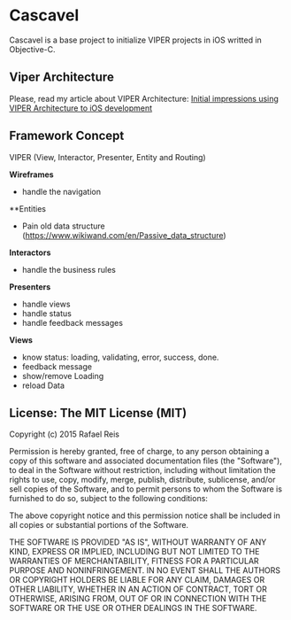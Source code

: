 # Cascavel

Cascavel is a base project to initialize VIPER projects in iOS writted in Objective-C.

## Viper Architecture

Please, read my article about VIPER Architecture: [Initial impressions using VIPER Architecture to iOS development](https://medium.com/@orafaelreis/initial-impressions-using-viper-architecture-to-ios-development-675335758ce4)

## Framework Concept

VIPER (View, Interactor, Presenter, Entity and Routing) 

**Wireframes**
- handle the navigation

**Entities
- Pain old data structure (https://www.wikiwand.com/en/Passive_data_structure)

**Interactors**
- handle the business rules

**Presenters**
- handle views
- handle status
- handle feedback messages

**Views**
- know status: loading, validating, error, success, done.
- feedback message
- show/remove Loading
- reload Data


## License: The MIT License (MIT)

Copyright (c) 2015 Rafael Reis


Permission is hereby granted, free of charge, to any person obtaining a copy
of this software and associated documentation files (the "Software"), to deal
in the Software without restriction, including without limitation the rights
to use, copy, modify, merge, publish, distribute, sublicense, and/or sell
copies of the Software, and to permit persons to whom the Software is
furnished to do so, subject to the following conditions:


The above copyright notice and this permission notice shall be included in
all copies or substantial portions of the Software.


THE SOFTWARE IS PROVIDED "AS IS", WITHOUT WARRANTY OF ANY KIND, EXPRESS OR
IMPLIED, INCLUDING BUT NOT LIMITED TO THE WARRANTIES OF MERCHANTABILITY,
FITNESS FOR A PARTICULAR PURPOSE AND NONINFRINGEMENT.  IN NO EVENT SHALL THE
AUTHORS OR COPYRIGHT HOLDERS BE LIABLE FOR ANY CLAIM, DAMAGES OR OTHER
LIABILITY, WHETHER IN AN ACTION OF CONTRACT, TORT OR OTHERWISE, ARISING FROM,
OUT OF OR IN CONNECTION WITH THE SOFTWARE OR THE USE OR OTHER DEALINGS IN
THE SOFTWARE.
